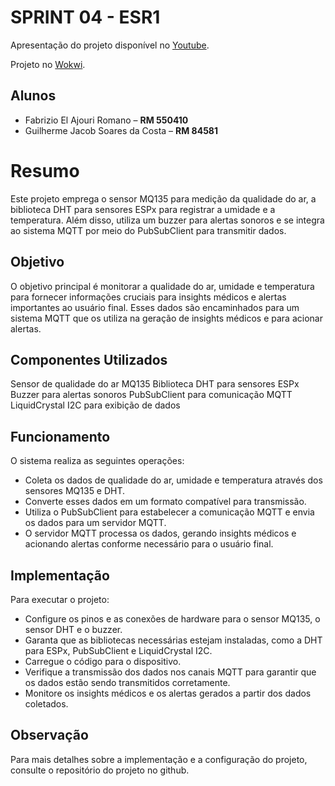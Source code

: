# SPRINT 04 - ESR1

Apresentação do projeto disponível no [Youtube]().

Projeto no [Wokwi](https://wokwi.com/projects/382318763288964097).

## Alunos

- Fabrizio El Ajouri Romano – **RM 550410**
- Guilherme Jacob Soares da Costa – **RM 84581**

# Resumo

Este projeto emprega o sensor MQ135 para medição da qualidade do ar, a biblioteca DHT para sensores ESPx para registrar a umidade e a temperatura. Além disso, utiliza um buzzer para alertas sonoros e se integra ao sistema MQTT por meio do PubSubClient para transmitir dados.

## Objetivo
O objetivo principal é monitorar a qualidade do ar, umidade e temperatura para fornecer informações cruciais para insights médicos e alertas importantes ao usuário final. Esses dados são encaminhados para um sistema MQTT que os utiliza na geração de insights médicos e para acionar alertas.

## Componentes Utilizados
Sensor de qualidade do ar MQ135
Biblioteca DHT para sensores ESPx
Buzzer para alertas sonoros
PubSubClient para comunicação MQTT
LiquidCrystal I2C para exibição de dados

## Funcionamento
O sistema realiza as seguintes operações:

- Coleta os dados de qualidade do ar, umidade e temperatura através dos sensores MQ135 e DHT.
- Converte esses dados em um formato compatível para transmissão.
- Utiliza o PubSubClient para estabelecer a comunicação MQTT e envia os dados para um servidor MQTT.
- O servidor MQTT processa os dados, gerando insights médicos e acionando alertas conforme necessário para o usuário final.

## Implementação
Para executar o projeto:

- Configure os pinos e as conexões de hardware para o sensor MQ135, o sensor DHT e o buzzer.
- Garanta que as bibliotecas necessárias estejam instaladas, como a DHT para ESPx, PubSubClient e LiquidCrystal I2C.
- Carregue o código para o dispositivo.
- Verifique a transmissão dos dados nos canais MQTT para garantir que os dados estão sendo transmitidos corretamente.
- Monitore os insights médicos e os alertas gerados a partir dos dados coletados.

## Observação
Para mais detalhes sobre a implementação e a configuração do projeto, consulte o repositório do projeto no github.

